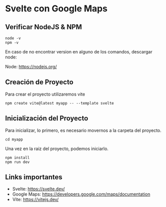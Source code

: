 # Svelte con Google Maps


## Verificar NodeJS & NPM
~~~
node -v 
npm -v 
~~~
En caso de no encontrar version en alguno de los comandos, descargar node: 

Node: https://nodejs.org/

## Creación de Proyecto
Para crear el proyecto utilizaremos vite

~~~
npm create vite@latest myapp -- --template svelte

~~~

## Inicialización del Proyecto
Para inicializar, lo primero, es necesario movernos a la carpeta del proyecto.

~~~
cd myapp
~~~

Una vez en la raiz del proyecto, podemos iniciarlo.

~~~
npm install
npm run dev

~~~

## Links importantes

- Svelte: https://svelte.dev/
- Google Maps: https://developers.google.com/maps/documentation
- Vite: https://vitejs.dev/
